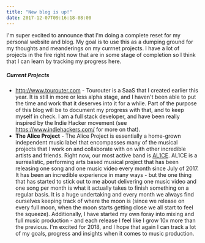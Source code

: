 ```yaml
---
title: "New blog is up!"
date: 2017-12-07T09:16:18-08:00
---
```


I'm super excited to announce that I'm doing a complete reset for my personal website and blog.  My goal is to use this as a dumping ground for my thoughts and meanderings on my currnet projects.  I have a lot of projects in the fire right now that are in some stage of completion so I think that I can learn by tracking my progress here.

##### Current Projects

- http://www.tourouter.com - Tourouter is a SaaS that I created earlier this year.  It is still in more or less alpha stage, and I haven't been able to put the time and work that it deserves into it for a while.  Part of the purpose of this blog will be to document my progress with that, and to keep myself in check.  I am a full stack developer, and have been really inspired by the Indie Hacker movement (see https://www.indiehackers.com/ for more on that).
- **The Alice Project** - The Alice Project is essentially a home-grown independent music label that encompasses many of the musical projects that I work on and collaborate with on with other incredible artists and friends.  Right now, our most active band is [AL1CE](http://www.facebook.com/alicemusicoffcial).  AL1CE is a surrealistic, performing arts based musical project that has been releasing one song and one music video every month since July of 2017.  It has been an incredible experience in many ways - but the one thing that has started to stick out to me about delivering one music video and one song per month is what it actually takes to finish something on a regular basis.  It is a huge undertaking and every month we always find ourselves keeping track of where the moon is (since we release on every full moon, when the moon starts getting close we all start to feel the squeeze).  Additionally, I have started my own foray into mixing and full music production - and each release I feel like I grow 10x more than the previous.  I'm excited for 2018, and I hope that again I can track a lot of my goals, progress and insights when it comes to music production.
